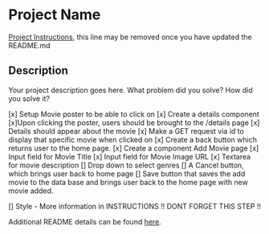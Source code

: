 # Project Name

[Project Instructions](./INSTRUCTIONS.md), this line may be removed once you have updated the README.md

## Description

Your project description goes here. What problem did you solve? How did you solve it?

[x] Setup Movie poster to be able to click on
[x] Create a details component
    [x]Upon clicking the poster, users should be brought
      to the /details page
    [x] Details should appear about the movie
    [x] Make a GET request via id to display that specific 
       movie when clicked on
    [x] Create a back button which returns user to the home
       page.
[x] Create a component Add Movie page
   [x] Input field for Movie Title
   [x] Input field for Movie Image URL
   [x] Textarea for movie description
   [] Drop down to select genres
   [] A Cancel button, which brings user back to home page
[] Save button that saves the add movie to the data base
   and brings user back to the home page with new movie added.

   [] Style - More information in INSTRUCTIONS
           !! DONT FORGET THIS STEP !!

Additional README details can be found [here](https://github.com/PrimeAcademy/readme-template/blob/master/README.md).
